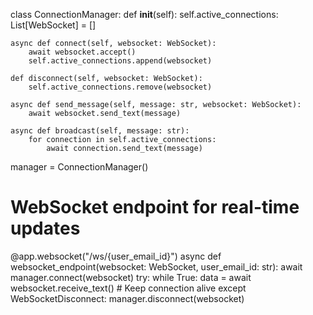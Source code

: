 class ConnectionManager:
    def __init__(self):
        self.active_connections: List[WebSocket] = []

    async def connect(self, websocket: WebSocket):
        await websocket.accept()
        self.active_connections.append(websocket)

    def disconnect(self, websocket: WebSocket):
        self.active_connections.remove(websocket)

    async def send_message(self, message: str, websocket: WebSocket):
        await websocket.send_text(message)

    async def broadcast(self, message: str):
        for connection in self.active_connections:
            await connection.send_text(message)

manager = ConnectionManager()

# WebSocket endpoint for real-time updates
@app.websocket("/ws/{user_email_id}")
async def websocket_endpoint(websocket: WebSocket, user_email_id: str):
    await manager.connect(websocket)
    try:
        while True:
            data = await websocket.receive_text()  # Keep connection alive
    except WebSocketDisconnect:
        manager.disconnect(websocket)
